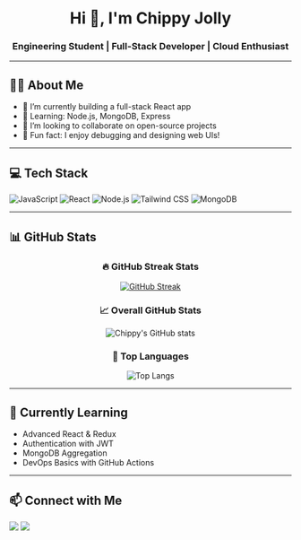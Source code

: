 <h1 align="center">Hi 👋, I'm Chippy Jolly</h1>
<h3 align="center">Engineering Student | Full-Stack Developer | Cloud Enthusiast</h3>

---

## 🧑‍💻 About Me
- 🔭 I’m currently building a full-stack React app
- 🌱 Learning: Node.js, MongoDB, Express
- 👯 I’m looking to collaborate on open-source projects
- 🧠 Fun fact: I enjoy debugging and designing web UIs!

---

## 💻 Tech Stack
![JavaScript](https://img.shields.io/badge/-JavaScript-black?style=flat-square&logo=javascript)
![React](https://img.shields.io/badge/-React-black?style=flat-square&logo=react)
![Node.js](https://img.shields.io/badge/-Node.js-black?style=flat-square&logo=node.js)
![Tailwind CSS](https://img.shields.io/badge/-TailwindCSS-black?style=flat-square&logo=tailwindcss)
![MongoDB](https://img.shields.io/badge/-MongoDB-black?style=flat-square&logo=mongodb)

---

## 📊 GitHub Stats

<div align="center">

### 🔥 GitHub Streak Stats  
[![GitHub Streak](https://github-readme-streak-stats.herokuapp.com/?user=chippyjolly&theme=tokyonight&hide_border=false)](https://git.io/streak-stats)

### 📈 Overall GitHub Stats  
![Chippy's GitHub stats](https://github-readme-stats.vercel.app/api?username=chippyjolly&show_icons=true&theme=tokyonight)

### 📌 Top Languages  
![Top Langs](https://github-readme-stats.vercel.app/api/top-langs/?username=chippyjolly&layout=compact&theme=tokyonight)

</div>

---

## 🧠 Currently Learning
- Advanced React & Redux
- Authentication with JWT
- MongoDB Aggregation
- DevOps Basics with GitHub Actions

---

## 📫 Connect with Me
<p align="left">
  <a href="www.linkedin.com/in/chippy-jolly"><img src="https://img.shields.io/badge/-LinkedIn-blue?style=flat&logo=linkedin"></a>
  <a href="https://www.instagram.com/chippy_jolly"><img src="https://img.shields.io/badge/-Instagram-E4405F?style=flat&logo=instagram&logoColor=white"></a>
</p>

